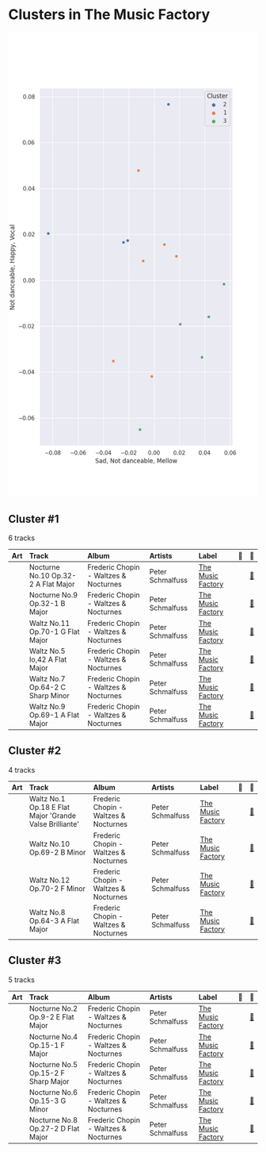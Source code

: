 # Clusters in The Music Factory

![Comparison of Cluster](../../../images/labels/the_music_factory/clusters/clusters_scatter.png)

## Cluster #1

6 tracks

| Art | Track | Album | Artists | Label | 💚 | 🔗 |
|:---|:---|:---|:---|:---|:---|:---|
| <img src="https://i.scdn.co/image/ab67616d0000b2738a9c1224da995cb33a8cb3d5" alt="" width="50" /> | Nocturne No.10 Op.32-2 A Flat Major | Frederic Chopin - Waltzes & Nocturnes | Peter Schmalfuss | [The Music Factory](../..) | | [🔗](https://open.spotify.com/track/6Hf9sYUs42lHz0Ng1CTD4L) |
| <img src="https://i.scdn.co/image/ab67616d0000b2738a9c1224da995cb33a8cb3d5" alt="" width="50" /> | Nocturne No.9 Op.32-1 B Major | Frederic Chopin - Waltzes & Nocturnes | Peter Schmalfuss | [The Music Factory](../..) | | [🔗](https://open.spotify.com/track/4tLE5OmKKfscpa4mwcgi3M) |
| <img src="https://i.scdn.co/image/ab67616d0000b2738a9c1224da995cb33a8cb3d5" alt="" width="50" /> | Waltz No.11 Op.70-1 G Flat Major | Frederic Chopin - Waltzes & Nocturnes | Peter Schmalfuss | [The Music Factory](../..) | | [🔗](https://open.spotify.com/track/0fUiDXdfFAtIM6MreWOGNZ) |
| <img src="https://i.scdn.co/image/ab67616d0000b2738a9c1224da995cb33a8cb3d5" alt="" width="50" /> | Waltz No.5 Io,42 A Flat Major | Frederic Chopin - Waltzes & Nocturnes | Peter Schmalfuss | [The Music Factory](../..) | | [🔗](https://open.spotify.com/track/4wT04gr0O8GjGNPjxSsX3p) |
| <img src="https://i.scdn.co/image/ab67616d0000b2738a9c1224da995cb33a8cb3d5" alt="" width="50" /> | Waltz No.7 Op.64-2 C Sharp Minor | Frederic Chopin - Waltzes & Nocturnes | Peter Schmalfuss | [The Music Factory](../..) | | [🔗](https://open.spotify.com/track/308xGu3m1QL1x2EwL4cT34) |
| <img src="https://i.scdn.co/image/ab67616d0000b2738a9c1224da995cb33a8cb3d5" alt="" width="50" /> | Waltz No.9 Op.69-1 A Flat Major | Frederic Chopin - Waltzes & Nocturnes | Peter Schmalfuss | [The Music Factory](../..) | | [🔗](https://open.spotify.com/track/6pbMI2NXJaw75AjEqUO4UQ) |
## Cluster #2

4 tracks

| Art | Track | Album | Artists | Label | 💚 | 🔗 |
|:---|:---|:---|:---|:---|:---|:---|
| <img src="https://i.scdn.co/image/ab67616d0000b2738a9c1224da995cb33a8cb3d5" alt="" width="50" /> | Waltz No.1 Op.18 E Flat Major 'Grande Valse Brilliante' | Frederic Chopin - Waltzes & Nocturnes | Peter Schmalfuss | [The Music Factory](../..) | | [🔗](https://open.spotify.com/track/6mFgifVHBLCyoW9GwVbxwh) |
| <img src="https://i.scdn.co/image/ab67616d0000b2738a9c1224da995cb33a8cb3d5" alt="" width="50" /> | Waltz No.10 Op.69-2 B Minor | Frederic Chopin - Waltzes & Nocturnes | Peter Schmalfuss | [The Music Factory](../..) | | [🔗](https://open.spotify.com/track/0004INO1s16Z8VSdewvTak) |
| <img src="https://i.scdn.co/image/ab67616d0000b2738a9c1224da995cb33a8cb3d5" alt="" width="50" /> | Waltz No.12 Op.70-2 F Minor | Frederic Chopin - Waltzes & Nocturnes | Peter Schmalfuss | [The Music Factory](../..) | | [🔗](https://open.spotify.com/track/4Kei1F2OqjoKBp0288oZMI) |
| <img src="https://i.scdn.co/image/ab67616d0000b2738a9c1224da995cb33a8cb3d5" alt="" width="50" /> | Waltz No.8 Op.64-3 A Flat Major | Frederic Chopin - Waltzes & Nocturnes | Peter Schmalfuss | [The Music Factory](../..) | | [🔗](https://open.spotify.com/track/0SoFXVOwHlD5TmKl2cpwBG) |
## Cluster #3

5 tracks

| Art | Track | Album | Artists | Label | 💚 | 🔗 |
|:---|:---|:---|:---|:---|:---|:---|
| <img src="https://i.scdn.co/image/ab67616d0000b2738a9c1224da995cb33a8cb3d5" alt="" width="50" /> | Nocturne No.2 Op.9-2 E Flat Major | Frederic Chopin - Waltzes & Nocturnes | Peter Schmalfuss | [The Music Factory](../..) | | [🔗](https://open.spotify.com/track/5ITEXDnVR3xGR1dc9VuNgS) |
| <img src="https://i.scdn.co/image/ab67616d0000b2738a9c1224da995cb33a8cb3d5" alt="" width="50" /> | Nocturne No.4 Op.15-1 F Major | Frederic Chopin - Waltzes & Nocturnes | Peter Schmalfuss | [The Music Factory](../..) | | [🔗](https://open.spotify.com/track/4ggql3W9O7jImYJsnrK3hU) |
| <img src="https://i.scdn.co/image/ab67616d0000b2738a9c1224da995cb33a8cb3d5" alt="" width="50" /> | Nocturne No.5 Op.15-2 F Sharp Major | Frederic Chopin - Waltzes & Nocturnes | Peter Schmalfuss | [The Music Factory](../..) | | [🔗](https://open.spotify.com/track/6DixyBlby49gNxQhq11WyB) |
| <img src="https://i.scdn.co/image/ab67616d0000b2738a9c1224da995cb33a8cb3d5" alt="" width="50" /> | Nocturne No.6 Op.15-3 G Minor | Frederic Chopin - Waltzes & Nocturnes | Peter Schmalfuss | [The Music Factory](../..) | | [🔗](https://open.spotify.com/track/0v7cGRePuQcwJB2eRD4v6M) |
| <img src="https://i.scdn.co/image/ab67616d0000b2738a9c1224da995cb33a8cb3d5" alt="" width="50" /> | Nocturne No.8 Op.27-2 D Flat Major | Frederic Chopin - Waltzes & Nocturnes | Peter Schmalfuss | [The Music Factory](../..) | | [🔗](https://open.spotify.com/track/3wcXvernilwBUMXjNXvCCX) |
